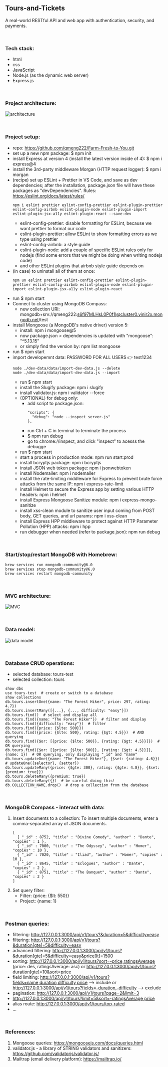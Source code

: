 ## Tours-and-Tickets

A real-world RESTful API and web app with authentication, security, and payments.

<br>

### Tech stack:

- html
- css
- JavaScript
- Node.js (as the dynamic web server)
- Express.js

<br>

### Project architecture:

![architecture](/images/project-architecture.png)

<br>

### Project setup:

- repo: https://github.com/qmeng222/Farm-Fresh-to-You.git
- set up a new npm package: $ npm init
- install Express at version 4 (install the latest version inside of 4): $ npm i express@4
- install the 3rd-party middleware Morgan (HTTP request logger): $ npm i morgan
- (recipe) set up ESLint + Prettier in VS Code,
  and save as dev dependencies;
  after the installation, package.json file will have these packages as "devDependencies".
  Rules: https://eslint.org/docs/latest/rules/
  ```
  npm i eslint prettier eslint-config-prettier eslint-plugin-prettier eslint-config-airbnb eslint-plugin-node eslint-plugin-import eslint-plugin-jsx-a11y eslint-plugin-react --save-dev
  ```
  - eslint-config-prettier: disable formatting for ESLint, because we want prettier to format our code
  - eslint-plugin-prettier: allow ESLint to show formatting errors as we type using prettier
  - eslint-config-airbnb: a style guide
  - eslint-plugin-node: add a couple of specific ESLint rules only for nodejs (find some errors that we might be doing when writing nodejs code)
  - and other ESLint plugins that airbnb style guide depends on
- (in case) to uninstall all of them at once:
  ```
  npm un eslint prettier eslint-config-prettier eslint-plugin-prettier eslint-config-airbnb eslint-plugin-node eslint-plugin-import eslint-plugin-jsx-a11y eslint-plugin-react
  ```
- run $ npm start
- Connect to cluster using MongoDB Compass:
  - new collection URI: mongodb+srv://qmeng222:s6f97MLHsL0P0f1l@cluster0.vinir2x.mongodb.net/test
- install Mongoose (a MongoDB's native driver) version 5:
  - install: npm i mongoose@5
  - now package.json > dependencies is updated with "mongoose": "^5.13.15"
  - or simply find the version by: npm list mongoose
- run $ npm start
- import developemnt data: PASSWORD FOR ALL USERS 👉 test1234
  ```
  node ./dev-data/data/import-dev-data.js --delete
  node ./dev-data/data/import-dev-data.js --import
  ```
  - run $ npm start
  - install the Slugify package: npm i slugify
  - install validator.js: npm i validator --force
  - (OPTIONAL) for debug only:
    - add script to package.json:
      ```
      "scripts": {
        "debug": "node --inspect server.js"
      },
      ```
    - run Ctrl + C in terminal to terminate the process
    - $ npm run debug
    - go to chrome://inspect, and click "inspect" to acesss the debugge
  - run $ npm start
  - start a process in production mode: npm run start:prod
  - install bcryptjs package: npm i bcryptjs
  - install JSON web token package: npm i jsonwebtoken
  - install Nodemailer: npm i nodemailer
  - install the rate-limiting middleware for Express to prevent brute force attacks from the same IP: npm i express-rate-limit
  - install Helmet to secure the Express app by setting various HTTP headers: npm i helmet
  - install Express Mongoose Sanitize module: npm i express-mongo-sanitize
  - install xss-clean module to sanitize user input coming from POST body, GET queries, and url params: npm i xss-clean
  - install Express HPP middleware to protect against HTTP Parameter Pollution (HPP) attacks: npm i hpp
  - run debugger when needed (refer to package.json): npm run debug

<br>

### Start/stop/restart MongoDB with Homebrew:

```
brew services run mongodb-community@6.0
brew services stop mongodb-community@6.0
brew services restart mongodb-community
```

<br>

### MVC architecture:

![MVC](/images/MVC.png)

<br>

### Data model:

![data model](/images/data-model.png)

<br>

### Database CRUD operations:

- selected database: tours-test
- selected collection: tours

```
show dbs
use tours-test  # create or switch to a database
show collections
db.tours.insertOne({name: "The Forest Hiker", price: 297, rating: 4.7})
db.tours.insertMany([{...}, {..., difficulty: "easy"}])
db.tours.find()  # select and display all
db.tours.find({name: "The Forest Hiker"})  # filter and display
db.tours.find({difficulty: "easy"})  # filter
db.tours.find({price: {$lte: 500}})
db.tours.find({price: {$lte: 500}, rating: {$gt: 4.5}})  # AND querying
db.tours.find({$or: [{price: {$lte: 500}}, {rating: {$gt: 4.5}}]})  # OR querying
db.tours.find({$or: [{price: {$lte: 500}}, {rating: {$gt: 4.5}}]}, {name: 1})  # OR querying, only displaying "_id" and "name"
db.tours.updateOne({name: "The Forest Hiker"}, {$set: {rating: 4.6}})  # updateOne({selector}, {setter})
db.tours.updateMany({price: {$gte: 300}, rating: {$gte: 4.8}}, {$set: {premium: true}})
db.tours.deleteMany({premium: true})
db.tours.deleteMany({})  # be careful doing this!
db.COLLECTION_NAME.drop()  # drop a collection from the database
```

<br>

### MongoDB Compass - interact with data:

1. Insert documents to a collection:
   To insert multiple documents, enter a comma-separated array of JSON documents.
   ```
   [
     { "_id" : 8752, "title" : "Divine Comedy", "author" : "Dante", "copies" : 1 },
     { "_id" : 7000, "title" : "The Odyssey", "author" : "Homer", "copies" : 10 },
     { "_id" : 7020, "title" : "Iliad", "author" : "Homer", "copies" : 10 },
     { "_id" : 8645, "title" : "Eclogues", "author" : "Dante", "copies" : 2 },
     { "_id" : 8751, "title" : "The Banquet", "author" : "Dante", "copies" : 2 }
   ]
   ```
2. Set query filter:
   - Filter: {price: {$lt: 550}}
   - Project: {name: 1}

<br>

### Postman queries:

- filtering: http://127.0.0.1:3000/api/v1/tours?&duration=5&difficulty=easy
- filtering: http://127.0.0.1:3000/api/v1/tours?&duration[gte]=5&difficulty=easy
- advanced filtering: http://127.0.0.1:3000/api/v1/tours?&duration[gte]=5&difficulty=easy&price[lt]=1500
- sorting: http://127.0.0.1:3000/api/v1/tours?sort=-price,ratingsAverage (price: des, ratingsAverage: asc)
  or http://127.0.0.1:3000/api/v1/tours?duration[gte]=10&sort=price
- field limiting: http://127.0.0.1:3000/api/v1/tours?fields=name,duration,difficulty,price --> include
  or http://127.0.0.1:3000/api/v1/tours?fields=-duration,-difficulty --> exclude
- pagination: http://127.0.0.1:3000/api/v1/tours?page=2&limit=3
- http://127.0.0.1:3000/api/v1/tours?limit=5&sort=-ratingsAverage,price
- alias route: http://127.0.0.1:3000/api/v1/tours/top-rated
- ...

<br>

### References:

1. Mongoose queries: https://mongoosejs.com/docs/queries.html
2. validator.js - a library of STRING validators and sanitizers: https://github.com/validatorjs/validator.js/
3. Mailtrap (email delivery platform): https://mailtrap.io/
